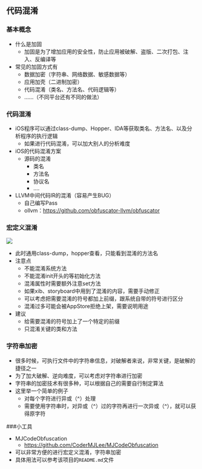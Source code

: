 ## 代码混淆

### 基本概念

+ 什么是加固
  - 加固是为了增加应用的安全性，防止应用被破解、盗版、二次打包、注入、反编译等
+ 常见的加固方式有
  - 数据加密（字符串、网络数据、敏感数据等）
  - 应用加壳（二进制加密）
  - 代码混淆（类名、方法名、代码逻辑等）
  - ......（不同平台还有不同的做法）

### 代码混淆

+ iOS程序可以通过class-dump、Hopper、IDA等获取类名、方法名、以及分析程序的执行逻辑
  - 如果进行代码混淆，可以加大别人的分析难度
+ iOS的代码混淆方案
  - 源码的混淆
    - 类名
    - 方法名
    - 协议名
    - ....
+ LLVM中间代码IR的混淆（容易产生BUG）
  - 自己编写Pass
  - ollvm：https://github.com/obfuscator-llvm/obfuscator

###   宏定义混淆

![](./images/代码混淆0.png)

- 此时通用class-dump，hopper查看，只能看到混淆的方法名
- 注意点
  - 不能混淆系统方法
  - 不能混淆init开头的等初始化方法
  - 混淆属性时需要额外注意set方法
  - 如果xib、storyboard中用到了混淆的内容，需要手动修正
  - 可以考虑把需要混淆的符号都加上前缀，跟系统自带的符号进行区分
  - 混淆过多可能会被AppStore拒绝上架，需要说明用途
- 建议
  - 给需要混淆的符号加上了一个特定的前缀
  - 只混淆关键的类和方法



### 字符串加密

+ 很多时候，可执行文件中的字符串信息，对破解者来说，非常关键，是破解的捷径之一
+ 为了加大破解、逆向难度，可以考虑对字符串进行加密
+ 字符串的加密技术有很多种，可以根据自己的需要自行制定算法
+ 这里举一个简单的例子
  - 对每个字符进行异或（^）处理
  - 需要使用字符串时，对异或（^）过的字符再进行一次异或（^），就可以获得原字符





###小工具 

+ MJCodeObfuscation
  -  https://github.com/CoderMJLee/MJCodeObfuscation
+ 可以非常方便的进行宏定义混淆，字符串加密
+ 具体用法可以参考该项目的`README.md`文件



